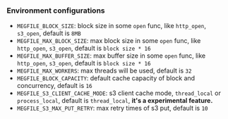 ### Environment configurations
- `MEGFILE_BLOCK_SIZE`: block size in some `open` func, like `http_open`, `s3_open`, default is `8MB`
- `MEGFILE_MAX_BLOCK_SIZE`: max block size in some `open` func, like `http_open`, `s3_open`, default is `block size * 16`
- `MEGFILE_MAX_BUFFER_SIZE`: max buffer size in some `open` func, like `http_open`, `s3_open`, default is `block size * 16`
- `MEGFILE_MAX_WORKERS`: max threads will be used, default is `32`
- `MEGFILE_BLOCK_CAPACITY`: default cache capacity of block and concurrency, default is `16`
- `MEGFILE_S3_CLIENT_CACHE_MODE`: s3 client cache mode, `thread_local` or `process_local`, default is `thread_local`, **it's a experimental feature.**
- `MEGFILE_S3_MAX_PUT_RETRY`: max retry times of s3 put, default is `10`

